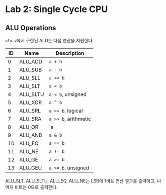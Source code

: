 # Lab 2: Single Cycle CPU

## ALU Operations

`alu.v`에서 구현된 ALU는 다음 연산을 지원한다.

| ID   | Name     | Description          |
| ---- | -------- | -------------------- |
| 0    | ALU_ADD  | `a + b`              |
| 1    | ALU_SUB  | `a - b`              |
| 2    | ALU_SLL  | `a << b`             |
| 3    | ALU_SLT  | `a < b`              |
| 4    | ALU_SLTU | `a < b`, unsigned    |
| 5    | ALU_XOR  | `a ^ b`              |
| 6    | ALU_SRL  | `a >> b`, logical    |
| 7    | ALU_SRA  | `a >> b`, arithmetic |
| 8    | ALU_OR   | `a | b`              |
| 9    | ALU_AND  | `a & b`              |
| 10   | ALU_EQ   | `a == b`             |
| 11   | ALU_NE   | `a != b`             |
| 12   | ALU_GE   | `a >= b`             |
| 13   | ALU_GEU  | `a >= b`, unsigned   |

ALU_SLT, ALU_SLTU, ALU_EQ, ALU_NE는 LSB에 1비트 연산 결과를 출력하고, 나머지 비트는 0으로 출력한다.
